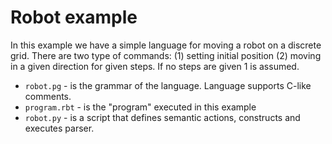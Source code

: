 # Robot example

In this example we have a simple language for moving a robot on a discrete grid.
There are two type of commands: (1) setting initial position (2) moving in a
given direction for given steps. If no steps are given 1 is assumed.

- `robot.pg` - is the grammar of the language. Language supports C-like comments.
- `program.rbt` - is the "program" executed in this example
- `robot.py` - is a script that defines semantic actions, constructs and
  executes parser.
